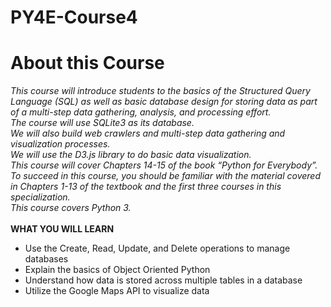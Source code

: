 # PY4E-Course4
<h1>About this Course</h1>

<i>This course will introduce students to the basics of the Structured Query Language (SQL) as well as basic database design for storing data as part of a multi-step data gathering, analysis, and processing effort.  <br/>
The course will use SQLite3 as its database.  <br/>We will also build web crawlers and multi-step data gathering and visualization processes.  <br/>We will use the D3.js library to do basic data visualization.  <br/>This course will cover Chapters 14-15 of the book “Python for Everybody”. <br/>To succeed in this course, you should be familiar with the material covered in Chapters 1-13 of the textbook and the first three courses in this specialization. <br/>This course covers Python 3.</i>
<br/><br/>
<b>WHAT YOU WILL LEARN</b>
<ul>
<li>Use the Create, Read, Update, and Delete operations to manage databases
<li>Explain the basics of Object Oriented Python
<li>Understand how data is stored across multiple tables in a database
<li>Utilize the Google Maps API to visualize data
</ul>
